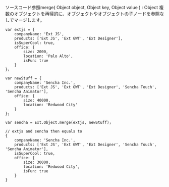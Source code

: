ソースコード参照merge( Object object, Object key, Object value ) : Object
複数のオブジェクトを再帰的に、オブジェクトやオブジェクトの子ノードを参照なしでマージします。

    var extjs = {
        companyName: 'Ext JS',
        products: ['Ext JS', 'Ext GWT', 'Ext Designer'],
        isSuperCool: true,
        office: {
            size: 2000,
            location: 'Palo Alto',
            isFun: true
        }
    };
    
    var newStuff = {
        companyName: 'Sencha Inc.',
        products: ['Ext JS', 'Ext GWT', 'Ext Designer', 'Sencha Touch', 'Sencha Animator'],
        office: {
            size: 40000,
            location: 'Redwood City'
        }
    };
    
    var sencha = Ext.Object.merge(extjs, newStuff);
    
    // extjs and sencha then equals to
    {
        companyName: 'Sencha Inc.',
        products: ['Ext JS', 'Ext GWT', 'Ext Designer', 'Sencha Touch', 'Sencha Animator'],
        isSuperCool: true,
        office: {
            size: 30000,
            location: 'Redwood City',
            isFun: true
        }
    }
